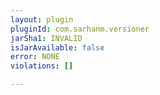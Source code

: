 ```yaml
---
layout: plugin
pluginId: com.sarhanm.versioner
jarSha1: INVALID
isJarAvailable: false
error: NONE
violations: []

---
```

